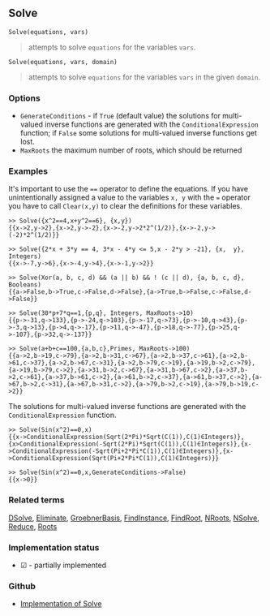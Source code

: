 ## Solve 

```
Solve(equations, vars)
```

> attempts to solve `equations` for the variables `vars`.

```
Solve(equations, vars, domain)
```

> attempts to solve `equations` for the variables `vars` in the given `domain`.

### Options

- `GenerateConditions` - if `True` (default value) the solutions for multi-valued inverse functions are generated with the `ConditionalExpression` function; if `False` some solutions for multi-valued inverse functions get lost. 
- `MaxRoots` the maximum number of roots, which should be returned 

### Examples

It's important to use the `==` operator to define the equations. If you have unintentionally assigned a value to the variables `x, y` with the `=` operator you have to call `Clear(x,y)` to clear the definitions for these variables.

```
>> Solve({x^2==4,x+y^2==6}, {x,y})
{{x->2,y->2},{x->2,y->-2},{x->-2,y->2*2^(1/2)},{x->-2,y->(-2)*2^(1/2)}}

>> Solve({2*x + 3*y == 4, 3*x - 4*y <= 5,x - 2*y > -21}, {x,  y}, Integers)
{{x->-7,y->6},{x->-4,y->4},{x->-1,y->2}}

>> Solve(Xor(a, b, c, d) && (a || b) && ! (c || d), {a, b, c, d}, Booleans)
{{a->False,b->True,c->False,d->False},{a->True,b->False,c->False,d->False}}

>> Solve(30*p+7*q==1,{p,q}, Integers, MaxRoots->10)
{{p->-31,q->133},{p->-24,q->103},{p->-17,q->73},{p->-10,q->43},{p->-3,q->13},{p->4,q->-17},{p->11,q->-47},{p->18,q->-77},{p->25,q->-107},{p->32,q->-137}}

>> Solve(a+b+c==100,{a,b,c},Primes, MaxRoots->100)
{{a->2,b->19,c->79},{a->2,b->31,c->67},{a->2,b->37,c->61},{a->2,b->61,c->37},{a->2,b->67,c->31},{a->2,b->79,c->19},{a->19,b->2,c->79},{a->19,b->79,c->2},{a->31,b->2,c->67},{a->31,b->67,c->2},{a->37,b->2,c->61},{a->37,b->61,c->2},{a->61,b->2,c->37},{a->61,b->37,c->2},{a->67,b->2,c->31},{a->67,b->31,c->2},{a->79,b->2,c->19},{a->79,b->19,c->2}}
```

The solutions for multi-valued inverse functions are generated with the `ConditionalExpression` function.

```
>> Solve(Sin(x^2)==0,x)
{{x->ConditionalExpression(Sqrt(2*Pi)*Sqrt(C(1)),C(1)∈Integers)},{x>ConditionalExpression(-Sqrt(2*Pi)*Sqrt(C(1)),C(1)∈Integers)},{x->ConditionalExpression(-Sqrt(Pi+2*Pi*C(1)),C(1)∈Integers)},{x->ConditionalExpression(Sqrt(Pi+2*Pi*C(1)),C(1)∈Integers)}}

>> Solve(Sin(x^2)==0,x,GenerateConditions->False) 
{{x->0}}    
```

### Related terms 
[DSolve](DSolve.md), [Eliminate](Eliminate.md), [GroebnerBasis](GroebnerBasis.md), [FindInstance](FindInstance.md), [FindRoot](FindRoot.md), [NRoots](NRoots.md), [NSolve](NSolve.md), [Reduce](Reduce.md), [Roots](Roots.md) 


### Implementation status

* &#x2611; - partially implemented

### Github

* [Implementation of Solve](https://github.com/axkr/symja_android_library/blob/master/symja_android_library/matheclipse-core/src/main/java/org/matheclipse/core/reflection/system/Solve.java#L99) 
